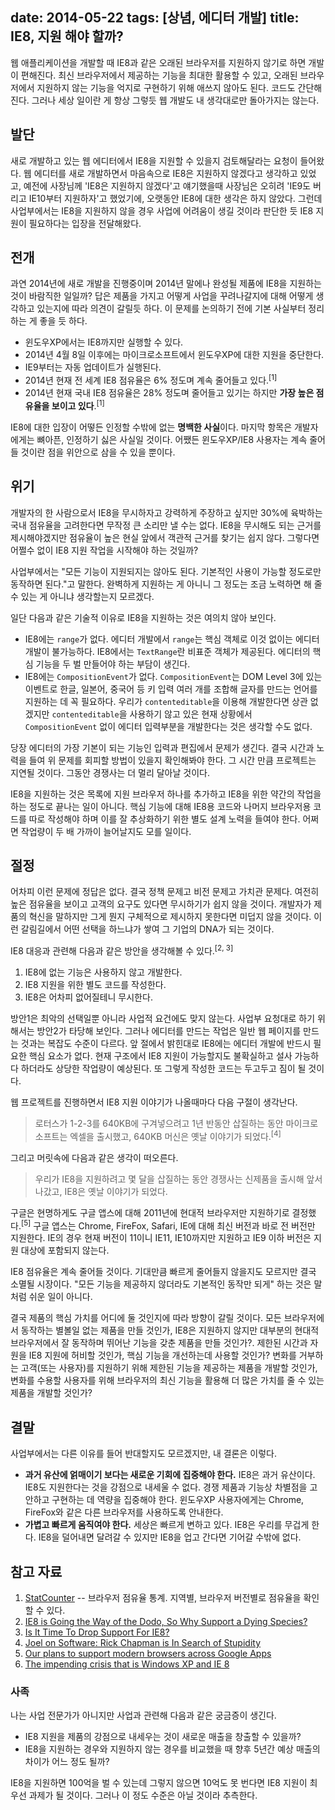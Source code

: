 date: 2014-05-22
tags: [상념, 에디터 개발]
title: IE8, 지원 해야 할까?
---
웹 애플리케이션을 개발할 때 IE8과 같은 오래된 브라우저를 지원하지 않기로 하면 개발이 편해진다. 최신 브라우저에서 제공하는 기능을 최대한 활용할 수 있고, 오래된 브라우저에서 지원하지 않는 기능을 억지로 구현하기 위해 애쓰지 않아도 된다. 코드도 간단해진다. 그러나 세상 일이란 게 항상 그렇듯 웹 개발도 내 생각대로만 돌아가지는 않는다.
<!--more-->

## 발단
새로 개발하고 있는 웹 에디터에서 IE8을 지원할 수 있을지 검토해달라는 요청이 들어왔다. 웹 에디터를 새로 개발하면서 마음속으로 IE8은 지원하지 않겠다고 생각하고 있었고, 예전에 사장님께 'IE8은 지원하지 않겠다'고 얘기했을때 사장님은 오히려 'IE9도 버리고 IE10부터 지원하자'고 했었기에, 오랫동안 IE8에 대한 생각은 하지 않았다. 그런데 사업부에서는 IE8을 지원하지 않을 경우 사업에 어려움이 생길 것이라 판단한 듯 IE8 지원이 필요하다는 입장을 전달해왔다.

## 전개
과연 2014년에 새로 개발을 진행중이며 2014년 말에나 완성될 제품에 IE8을 지원하는 것이 바람직한 일일까? 답은 제품을 가지고 어떻게 사업을 꾸려나갈지에 대해 어떻게 생각하고 있는지에 따라 의견이 갈릴듯 하다. 이 문제를 논의하기 전에 기본 사실부터 정리하는 게 좋을 듯 하다.

* 윈도우XP에서는 IE8까지만 실행할 수 있다.
* 2014년 4월 8일 이후에는 마이크로소프트에서 윈도우XP에 대한 지원을 중단한다.
* IE9부터는 자동 업데이트가 실행된다.
* 2014년 현재 전 세계 IE8 점유율은 6% 정도며 계속 줄어들고 있다.<sup>[1]</sup>
* 2014년 현재 국내 IE8 점유율은 28% 정도며 줄어들고 있기는 하지만 **가장 높은 점유율을 보이고 있다**.<sup>[1]</sup>

IE8에 대한 입장이 어떻든 인정할 수밖에 없는 **명백한 사실**이다. 마지막 항목은 개발자에게는 뼈아픈, 인정하기 싫은 사실일 것이다. 어쨌든 윈도우XP/IE8 사용자는 계속 줄어들 것이란 점을 위안으로 삼을 수 있을 뿐이다.

## 위기
개발자의 한 사람으로서 IE8을 무시하자고 강력하게 주장하고 싶지만 30%에 육박하는 국내 점유율을 고려한다면 무작정 큰 소리만 낼 수는 없다. IE8을 무시해도 되는 근거를 제시해야겠지만 점유율이 높은 현실 앞에서 객관적 근거를 찾기는 쉽지 않다. 그렇다면 어쩔수 없이 IE8 지원 작업을 시작해야 하는 것일까?

사업부에서는 "모든 기능이 지원되지는 않아도 된다. 기본적인 사용이 가능할 정도로만 동작하면 된다."고 말한다. 완벽하게 지원하는 게 아니니 그 정도는 조금 노력하면 해 줄 수 있는 게 아니냐 생각할는지 모르겠다.

일단 다음과 같은 기술적 이유로 IE8을 지원하는 것은 여의치 않아 보인다.

* IE8에는 `range`가 없다. 에디터 개발에서 `range`는 핵심 객체로 이것 없이는 에디터 개발이 불가능하다. IE8에서는 `TextRange`란 비표준 객체가 제공된다. 에디터의 핵심 기능을 두 벌 만들어야 하는 부담이 생긴다.
* IE8에는 `CompositionEvent`가 없다. `CompositionEvent`는 DOM Level 3에 있는 이벤트로 한글, 일본어, 중국어 등 키 입력 여러 개를 조합해 글자를 만드는 언어를 지원하는 데 꼭 필요하다. 우리가 `contenteditable`을 이용해 개발한다면 상관 없겠지만 `contenteditable`을 사용하기 않고 있은 현재 상황에서 `CompositionEvent` 없이 에디터 입력부분을 개발한다는 것은 생각할 수도 없다.

당장 에디터의 가장 기본이 되는 기능인 입력과 편집에서 문제가 생긴다. 결국 시간과 노력을 들여 위 문제를 회피할 방법이 있을지 확인해봐야 한다. 그 시간 만큼 프로젝트는 지연될 것이다. 그동안 경쟁사는 더 멀리 달아날 것이다.

IE8을 지원하는 것은 목록에 지원 브라우저 하나를 추가하고 IE8을 위한 약간의 작업을 하는 정도로 끝나는 일이 아니다. 핵심 기능에 대해 IE8용 코드와 나머지 브라우저용 코드를 따로 작성해야 하며 이를 잘 추상화하기 위한 별도 설계 노력을 들여야 한다. 어쩌면 작업량이 두 배 가까이 늘어날지도 모를 일이다.

## 절정
어차피 이런 문제에 정답은 없다. 결국 정책 문제고 비전 문제고 가치관 문제다. 여전히 높은 점유율을 보이고 고객의 요구도 있다면 무시하기가 쉽지 않을 것이다. 개발자가 제품의 혁신을 말하지만 그게 뭔지 구체적으로 제시하지 못한다면 미덥지 않을 것이다. 이런 갈림길에서 어떤 선택을 하느냐가 쌓여 그 기업의 DNA가 되는 것이다.

IE8 대응과 관련해 다음과 같은 방안을 생각해볼 수 있다.<sup>[2, 3]</sup>

1. IE8에 없는 기능은 사용하지 않고 개발한다.
2. IE8 지원을 위한 별도 코드를 작성한다.
3. IE8은 어차피 없어질테니 무시한다.

방안1은 최악의 선택일뿐 아니라 사업적 요건에도 맞지 않는다. 사업부 요청대로 하기 위해서는 방안2가 타당해 보인다. 그러나 에디터를 만드는 작업은 일반 웹 페이지를 만드는 것과는 복잡도 수준이 다르다. 앞 절에서 밝힌대로 IE8에는 에디터 개발에 반드시 필요한 핵심 요소가 없다. 현재 구조에서 IE8 지원이 가능할지도 불확실하고 설사 가능하다 하더라도 상당한 작업량이 예상된다. 또 그렇게 작성한 코드는 두고두고 짐이 될 것이다.

웹 프로젝트를 진행하면서 IE8 지원 이야기가 나올때마다 다음 구절이 생각난다.

> 로터스가 1-2-3를 640KB에 구겨넣으려고 1년 반동안 삽질하는 동안 마이크로소프트는 엑셀을 출시했고, 640KB 머신은 옛날 이야기가 되었다.<sup>[4]</sup>

그리고 머릿속에 다음과 같은 생각이 떠오른다.

> 우리가 IE8을 지원하려고 몇 달을 삽질하는 동안 경쟁사는 신제품을 출시해 앞서나갔고, IE8은 옛날 이야기가 되었다.

구글은 현명하게도 구글 앱스에 대해 2011년에 현대적 브라우저만 지원하기로 결정했다.<sup>[5]</sup> 구글 앱스는 Chrome, FireFox, Safari, IE에 대해 최신 버전과 바로 전 버전만 지원한다. IE의 경우 현재 버전이 11이니 IE11, IE10까지만 지원하고 IE9 이하 버전은 지원 대상에 포함되지 않는다.

IE8 점유율은 계속 줄어들 것이다. 기대만큼 빠르게 줄어들지 않을지도 모르지만 결국 소멸될 시장이다. "모든 기능을 제공하지 않더라도 기본적인 동작만 되게" 하는 것은 말처럼 쉬운 일이 아니다.

결국 제품의 핵심 가치를 어디에 둘 것인지에 따라 방향이 갈릴 것이다. 모든 브라우저에서 동작하는 별볼일 없는 제품을 만들 것인가, IE8은 지원하지 않지만 대부분의 현대적 브라우저에서 잘 동작하며 뛰어난 기능을 갖춘 제품을 만들 것인가?. 제한된 시간과 자원을 IE8 지원에 허비할 것인가, 핵심 기능을 개선하는데 사용할 것인가? 변화를 거부하는 고객(또는 사용자)를 지원하기 위해 제한된 기능을 제공하는 제품을 개발할 것인가, 변화를 수용할 사용자를 위해 브라우저의 최신 기능을 활용해 더 많은 가치를 줄 수 있는 제품을 개발할 것인가?

## 결말
사업부에서는 다른 이유를 들어 반대할지도 모르겠지만, 내 결론은 이렇다.
* **과거 유산에 얽매이기 보다는 새로운 기회에 집중해야 한다.** IE8은 과거 유산이다. IE8도 지원한다는 것을 강점으로 내세울 수 없다. 경쟁 제품과 기능상 차별점을 고안하고 구현하는 데 역량을 집중해야 한다. 윈도우XP 사용자에게는 Chrome, FireFox와 같은 다른 브라우저를 사용하도록 안내한다.
* **가볍고 빠르게 움직여야 한다.** 세상은 빠르게 변하고 있다. IE8은 우리를 무겁게 한다. IE8을 덜어내면 달려갈 수 있지만 IE8을 업고 간다면 기어갈 수밖에 없다.

## 참고 자료
1. [StatCounter](http://gs.statcounter.com/) -- 브라우저 점유율 통계. 지역별, 브라우저 버전별로 점유율을 확인할 수 있다.
2. [IE8 is Going the Way of the Dodo, So Why Support a Dying Species?](http://zurb.com/article/1265/ie8-is-going-the-way-of-the-dodo-so-why-s)
3. [Is It Time To Drop Support For IE8?](http://www.allwebcafe.com/blog/time-to-drop-support-for-ie8)
4. [Joel on Software: Rick Chapman is In Search of Stupidity](http://www.joelonsoftware.com/articles/Stupidity.html)
6. [Our plans to support modern browsers across Google Apps](http://googleenterprise.blogspot.kr/2011/06/our-plans-to-support-modern-browsers.html)
7. [The impending crisis that is Windows XP and IE 8](http://www.troyhunt.com/2013/01/the-impending-crisis-that-is-windows-xp.html)

### 사족
나는 사업 전문가가 아니지만 사업과 관련해 다음과 같은 궁금증이 생긴다.
* IE8 지원을 제품의 강점으로 내세우는 것이 새로운 매출을 창출할 수 있을까?
* IE8을 지원하는 경우와 지원하지 않는 경우를 비교했을 때 향후 5년간 예상 매출의 차이가 어느 정도 될까?

IE8을 지원하면 100억을 벌 수 있는데 그렇지 않으면 10억도 못 번다면 IE8 지원이 최우선 과제가 될 것이다. 그러나 이 정도 수준은 아닐 것이라 추측한다.

<!--
## 업데이트 (2014-10-20)
IE8 지원을 검토해달라고 요청한 것은 다름아닌 사장님이었다는 사실을 알게 되었다. 내게는 IE9도 버리자고 말해놓고는 다른 사람을 통해 IE8을 지원할 수 있는지 검토해달라고 했을까? 마치 자신의 의견이 아닌 사업부의 의견인 것처럼 해서.
-->
